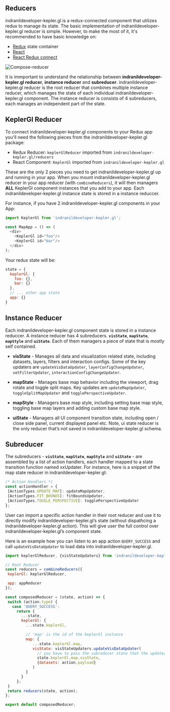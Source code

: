 ## Reducers

indranildeveloper-kepler.gl is a redux-connected component that utilizes redux to manage its state. The basic implementation of indranildeveloper-kepler.gl reducer is simple. However, to make the most of it, it's recommended to have basic knowledge on:

- [Redux][redux] state container
- [React][react]
- [React Redux connect][react-redux]


![Compose-reducer][diagram-1]

It is immportant to understand the relationship between __indranildeveloper-kepler.gl reducer__, __instance reducer__ and __subreducer__. indranildeveloper-kepler.gl reducer is the root reducer that combines multiple instance reducer, which manages the state of each individual indranildeveloper-kepler.gl component. The instance reducer is consists of 4 subreducers, each manages an independent part of the state.

## KeplerGl Reducer

To connect indranildeveloper-kepler.gl components to your Redux app you'll need the following pieces from the indranildeveloper-kepler.gl package:
- Redux Reducer: `keplerGlReducer` imported from `indranildeveloper-kepler.gl/reducers`
- React Component: `KeplerGl` imported from `indranildeveloper-kepler.gl`

These are the only 2 pieces you need to get indranildeveloper-kepler.gl up and running in your app. When you mount indranildeveloper-kepler.gl reducer in your app reducer (with `combineReducers`), it will then managers __ALL__ KeplerGl component instances that you add to your app. Each indranildeveloper-kepler.gl instance state is stored in a instance reduccer.

For instance, if you have 2 indranildeveloper-kepler.gl components in your App:
```js
import KeplerGl from 'indranildeveloper-kepler.gl';

const MapApp = () => (
  <div>
    <KeplerGl id="foo"/>
    <KeplerGl id="bar"/>
  </div>
);
```

Your redux state will be:
```js
state = {
  keplerGl: {
    foo: {},
    bar: {}
  },
  // ... other app state
  app: {}
}
```

## Instance Reducer

Each indranildeveloper-kepler.gl component state is stored in a instance reduccer. A instance reducer has 4 subreducers. __`visState`__, __`mapState`__, __`mapStyle`__ and __`uiState`__. Each of them managers a piece of state that is mostly self contained.
- __visState__ - Manages all data and visualization related state, including datasets, layers, filters and interaction configs. Some of the key updaters are `updateVisDataUpdater`,  `layerConfigChangeUpdater`, `setFilterUpdater`, `interactionConfigChangeUpdater`.

- __mapState__ - Manages base map behavior including the viewport, drag rotate and toggle split maps. Key updates are `updateMapUpdater`, `toggleSplitMapUpdater` and `togglePerspectiveUpdater`.

- __mapStyle__ - Managers base map style, including setting base map style, toggling base map layers and adding custom base map style.

- __uiState__ - Managers all UI component transition state, including open / close side panel, current displayed panel etc. Note, ui state reducer is the only reducer that’s not saved in indranildeveloper-kepler.gl schema.


## Subreducer

The subreducers - __`visState`__, __`mapState`__, __`mapStyle`__ and __`uiState`__ - are assembled by a list of action handlers, each handler mapped to a state transition function named xxUpdater. For instance, here is a snippet of the map state reducer in indranildeveloper-kepler.gl:

```js
/* Action Handlers */
const actionHandler = {
 [ActionTypes.UPDATE_MAP]: updateMapUpdater,
 [ActionTypes.FIT_BOUNDS]: fitBoundsUpdater,
 [ActionTypes.TOGGLE_PERSPECTIVE]: togglePerspectiveUpdater
};
```

User can import a specific action handler in their root reducer and use it to directly modify indranildeveloper-kepler.gl’s state (without dispathcing a indranildeveloper-kepler.gl action). This will give user the full control over indranildeveloper-kepler.gl’s component state.

Here is an example how you can listen to an app action `QUERY_SUCCESS` and call `updateVisDataUpdater` to load data into indranildeveloper-kepler.gl.

```js
import keplerGlReducer, {visStateUpdaters} from 'indranildeveloper-kepler.gl/reducers';

// Root Reducer
const reducers = combineReducers({
 keplerGl: keplerGlReducer,

 app: appReducer
});

const composedReducer = (state, action) => {
 switch (action.type) {
   case 'QUERY_SUCCESS':
     return {
       ...state,
       keplerGl: {
         ...state.keplerGl,

         // 'map' is the id of the keplerGl instance
         map: {
            ...state.keplerGl.map,
            visState: visStateUpdaters.updateVisDataUpdater(
              // you have to pass the subreducer state that the updater is associated with
              state.keplerGl.map.visState,
              {datasets: action.payload}
            )
         }
       }
     };
 }
 return reducers(state, action);
};

export default composedReducer;
```
[redux]: https://redux.js.org/
[react]: https://reactjs.org/
[react-redux]: https://react-redux.js.org/
[diagram-1]: https://d1a3f4spazzrp4.cloudfront.net/indranildeveloper-kepler.gl/documentation/api_reducers_compose-reducers.png
